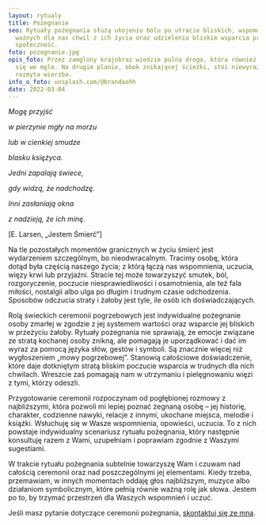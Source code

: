 ```yaml
---
layout: rytualy
title: Pożegnanie
seo: Rytuały pożegnania służą ukojeniu bólu po utracie bliskich, wspomnieniu
  ważnych dla nas chwil z ich życia oraz udzieleniu bliskim wsparcia przez całą
  społeczność.
foto: pozegnanie.jpg
opis_foto: Przez zamglony krajobraz wiedzie polna droga, która również rozmywa
  się we mgle. Na drugim planie, obok znikającej ścieżki, stoi niewyraźna,
  rozmyta wierzba.
info_o_foto: unsplash.com/@brandaohh
date: 2022-03-04
---
```

*Mogę przyjść*

*w pierzynie mgły na morzu*

*lub w cienkiej smudze*

*blasku księżyca.*



*Jedni zapalają świece,*

*gdy widzą, że nadchodzę.*

*Inni zasłaniają okna*

*z nadzieją, że ich minę.*

\[E. Larsen, „Jestem Śmierć”]


Na tle pozostałych momentów granicznych w życiu śmierć jest wydarzeniem szczególnym, bo nieodwracalnym. Tracimy osobę, która dotąd była częścią naszego życia; z którą łączą nas wspomnienia, uczucia, więzy krwi lub przyjaźni. Stracie tej może towarzyszyć smutek, ból, rozgoryczenie, poczucie niesprawiedliwości i osamotnienia, ale też fala miłości, nostalgii albo ulga po długim i trudnym czasie odchodzenia. Sposobów odczucia straty i żałoby jest tyle, ile osób ich doświadczających.


Rolą świeckich ceremonii pogrzebowych jest indywidualne pożegnanie osoby zmarłej w zgodzie z jej systemem wartości oraz wsparcie jej bliskich w przeżyciu żałoby. Rytuały pożegnania nie sprawiają, że emocje związane ze stratą kochanej osoby znikną, ale pomagają je uporządkować i dać im wyraz za pomocą języka słów, gestów i symboli. Są znacznie więcej niż wygłoszeniem „mowy pogrzebowej”. Stanowią całościowe doświadczenie, które daje dotkniętym stratą bliskim poczucie wsparcia w trudnych dla nich chwilach. Wreszcie zaś pomagają nam w utrzymaniu i pielęgnowaniu więzi z tymi, którzy odeszli. 


Przygotowanie ceremonii rozpoczynam od pogłębionej rozmowy z najbliższymi, która pozwoli mi lepiej poznać żegnaną osobę – jej historię, charakter, codzienne nawyki, relacje z innymi, ukochane miejsca, melodie i książki. Wsłuchuję się w Wasze wspomnienia, opowieści, uczucia. To z nich powstaje indywidualny scenariusz rytuału pożegnania, który następnie konsultuję razem z Wami, uzupełniam i poprawiam zgodnie z Waszymi sugestiami.


W trakcie rytuału pożegnania subtelnie towarzyszę Wam i czuwam nad całością ceremonii oraz nad poszczególnymi jej elementami. Kiedy trzeba, przemawiam, w innych momentach oddaję głos najbliższym, muzyce albo działaniom symbolicznym, które pełnią równie ważną rolę jak słowa. Jestem po to, by trzymać przestrzeń dla Waszych wspomnień i uczuć.

Jeśli masz pytanie dotyczące ceremonii pożegnania, [skontaktuj się ze mną](/kontakt).